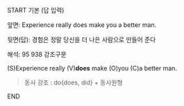 START
기본 (답 입력)

앞면:
Experience really does make you a better man.


뒷면(답):
경험은 정말 당신을 더 나은 사람으로 만들어 준다


해석:
95 938 강조구문

(S)Experience really (V)**does** make (O)you (C)a better man.

> 동사 강조 : do{does, did} + 동사원형
<!--ID: 1696770944949-->
END